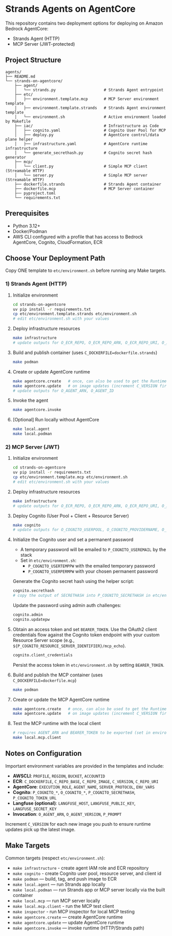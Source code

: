 # Strands Agents on AgentCore

This repository contains two deployment options for deploying on Amazon Bedrock AgentCore:
- Strands Agent (HTTP)
- MCP Server (JWT-protected)

## Project Structure

```
agents/
├── README.md
└── strands-on-agentcore/
    ├── agent/
    │   └── strands.py                     # Strands Agent entrypoint
    ├── etc/
    │   ├── environment.template.mcp       # MCP Server environment template
    │   ├── environment.template.strands   # Strands Agent environment template
    │   └── environment.sh                 # Active environment loaded by Makefile
    ├── iac/                               # Infrastructure as Code
    │   ├── cognito.yaml                   # Cognito User Pool for MCP
    │   ├── deploy.py                      # AgentCore control/data plane helper
    │   ├── infrastructure.yaml            # AgentCore runtime infrastructure
    │   └── generate_secrethash.py         # Cognito secret hash generator
    ├── mcp/
    │   └── client.py                      # Simple MCP client (Streamable HTTP)
    │   └── server.py                      # Simple MCP server (Streamable HTTP)
    ├── dockerfile.strands                 # Strands Agent container
    ├── dockerfile.mcp                     # MCP Server container
    ├── pyproject.toml
    └── requirements.txt

```

## Prerequisites

- Python 3.12+
- Docker/Podman
- AWS CLI configured with a profile that has access to Bedrock AgentCore, Cognito, CloudFormation, ECR

## Choose Your Deployment Path

Copy ONE template to `etc/environment.sh` before running any Make targets.

### 1) Strands Agent (HTTP)

1. Initialize environment
   ```bash
   cd strands-on-agentcore
   uv pip install -r requirements.txt
   cp etc/environment.template.strands etc/environment.sh
   # edit etc/environment.sh with your values
   ```

2. Deploy infrastructure resources
   ```bash
   make infrastructure
   # update outputs for O_ECR_REPO, O_ECR_REPO_ARN, O_ECR_REPO_URI, O_AGENT_ROLE
   ```

3. Build and publish container (uses `C_DOCKERFILE=dockerfile.strands`)
   ```bash
   make podman
   ```

4. Create or update AgentCore runtime
   ```bash
   make agentcore.create   # once, can also be used to get the Runtime ARN
   make agentcore.update   # on image updates (increment C_VERSION first)
   # update outputs for O_AGENT_ARN, O_AGENT_ID
   ```

5. Invoke the agent
   ```bash
   make agentcore.invoke
   ```

6. [Optional] Run locally without AgentCore
   ```bash
   make local.agent
   make local.podman
   ```

### 2) MCP Server (JWT)

1. Initialize environment
   ```bash
   cd strands-on-agentcore
   uv pip install -r requirements.txt
   cp etc/environment.template.mcp etc/environment.sh
   # edit etc/environment.sh with your values
   ```

2. Deploy infrastructure resources
   ```bash
   make infrastructure
   # update outputs for O_ECR_REPO, O_ECR_REPO_ARN, O_ECR_REPO_URI, O_AGENT_ROLE
   ```

3. Deploy Cognito (User Pool + Client + Resource Server)
   ```bash
   make cognito
   # update outputs for O_COGNITO_USERPOOL, O_COGNITO_PROVIDERNAME, O_COGNITO_PROVIDERURL, O_COGNITO_CLIENTID, O_COGNITO_CLIENTSECRET
   ```

4. Initialize the Cognito user and set a permanent password
   - A temporary password will be emailed to `P_COGNITO_USEREMAIL` by the stack
   - Set in `etc/environment.sh`:
     - `P_COGNITO_USERTEMPPW` with the emailed temporary password
     - `P_COGNITO_USERPERMPW` with your chosen permanent password

   Generate the Cognito secret hash using the helper script:
   ```bash
   cognito.secrethash
   # copy the output of SECRETHASH into P_COGNITO_SECRETHASH in etc/environment.sh
   ```

   Update the password using admin auth challenges:
   ```bash
   cognito.admin
   cognito.updatepw
   ```

5. Obtain an access token and set `BEARER_TOKEN`. Use the OAuth2 client credentials flow against the Cognito token endpoint with your custom Resource Server scope (e.g., `${P_COGNITO_RESOURCE_SERVER_IDENTIFIER}/mcp_echo`).
   ```bash
   cognito.client_credentials
   ```
   Persist the access token in `etc/environment.sh` by setting `BEARER_TOKEN`.

6. Build and publish the MCP container (uses `C_DOCKERFILE=dockerfile.mcp`)
   ```bash
   make podman
   ```

7. Create or update the MCP AgentCore runtime
   ```bash
   make agentcore.create   # once, can also be used to get the Runtime ARN
   make agentcore.update   # on image updates (increment C_VERSION first)
   ```

8. Test the MCP runtime with the local client
   ```bash
   # requires AGENT_ARN and BEARER_TOKEN to be exported (set in environment file)
   make local.mcp.client
   ```

## Notes on Configuration

Important environment variables are provided in the templates and include:
- **AWSCLI**: `PROFILE`, `REGION`, `BUCKET`, `ACCOUNTID`
- **ECR**: `C_DOCKERFILE`, `C_REPO_BASE`, `C_REPO_IMAGE`, `C_VERSION`, `C_REPO_URI`
- **AgentCore**: `EXECUTION_ROLE`, `AGENT_NAME`, `SERVER_PROTOCOL`, `ENV_VARS`
- **Cognito**: `P_COGNITO_*`, `O_COGNITO_*`, `P_COGNITO_SECRETHASH`, `P_COGNITO_TOKEN_URL`
- **Langfuse (optional)**: `LANGFUSE_HOST`, `LANGFUSE_PUBLIC_KEY`, `LANGFUSE_SECRET_KEY`
- **Invocation**: `O_AGENT_ARN`, `O_AGENT_VERSION`, `P_PROMPT`

Increment `C_VERSION` for each new image you push to ensure runtime updates pick up the latest image.

## Make Targets

Common targets (respect `etc/environment.sh`):
- `make infrastructure` - create agent IAM role and ECR repository
- `make cognito` - create Cognito user pool, resource server, and client id
- `make podman` — build, tag, and push image to ECR
- `make local.agent` — run Strands app locally
- `make local.podman` — run Strands app or MCP server locally via the built container
- `make local.mcp` — run MCP server locally
- `make local.mcp.client` - run the MCP test client
- `make inspector` - run MCP inspector for local MCP testing
- `make agentcore.create` — create AgentCore runtime
- `make agentcore.update` — update AgentCore runtime
- `make agentcore.invoke` — invoke runtime (HTTP/Strands path)

